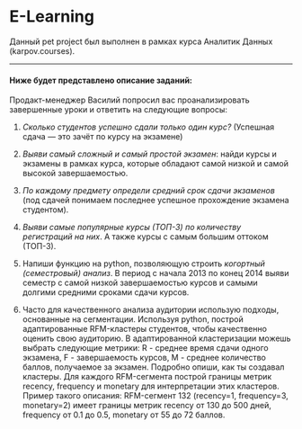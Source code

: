 # E-Learning
Данный pet project был выполнен в рамках курса Аналитик Данных (karpov.courses).

--- 

#### Ниже будет представлено описание заданий: 

Продакт-менеджер Василий попросил вас проанализировать завершенные уроки и ответить на следующие вопросы:

1. *Сколько студентов успешно сдали только один курс?* (Успешная сдача — это зачёт по курсу на экзамене) 


2. *Выяви самый сложный и самый простой экзамен*: найди курсы и экзамены в рамках курса, которые обладают самой низкой и самой высокой завершаемостью. 


3. *По каждому предмету определи средний срок сдачи экзаменов* (под сдачей понимаем последнее успешное прохождение экзамена студентом). 


4. *Выяви самые популярные курсы (ТОП-3) по количеству регистраций на них*. А также курсы с самым большим оттоком (ТОП-3). 


5. Напиши функцию на python, позволяющую строить *когортный (семестровый) анализ*. В период с начала 2013 по конец 2014 выяви семестр с самой низкой завершаемостью курсов и самыми долгими средними сроками сдачи курсов.


6. Часто для качественного анализа аудитории использую подходы, основанные на сегментации. Используя python, построй адаптированные RFM-кластеры студентов, чтобы качественно оценить свою аудиторию. В адаптированной кластеризации можешь выбрать следующие метрики: R - среднее время сдачи одного экзамена, F - завершаемость курсов, M - среднее количество баллов, получаемое за экзамен. Подробно опиши, как ты создавал кластеры. Для каждого RFM-сегмента построй границы метрик recency, frequency и monetary для интерпретации этих кластеров. Пример такого описания: RFM-сегмент 132 (recency=1, frequency=3, monetary=2) имеет границы метрик recency от 130 до 500 дней, frequency от 0.1 до 0.5, monetary от 55 до 72 баллов.
